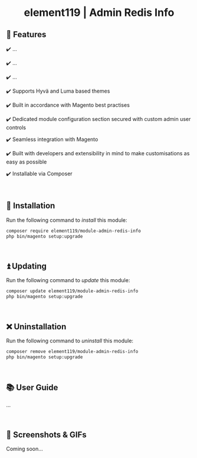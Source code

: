 <div align="center">

<!-- Module Image Here -->

</div>

<h1 align="center">element119 | Admin Redis Info</h1>

## 📝 Features
✔️ ...

✔️ ...

✔️ ...

✔️ Supports Hyvä and Luma based themes

✔️ Built in accordance with Magento best practises

✔️ Dedicated module configuration section secured with custom admin user controls

✔️ Seamless integration with Magento

✔️ Built with developers and extensibility in mind to make customisations as easy as possible

✔️ Installable via Composer

<br/>

## 🔌 Installation
Run the following command to *install* this module:
```bash
composer require element119/module-admin-redis-info
php bin/magento setup:upgrade
```

<br/>

## ⏫ Updating
Run the following command to *update* this module:
```bash
composer update element119/module-admin-redis-info
php bin/magento setup:upgrade
```

<br/>

## ❌ Uninstallation
Run the following command to *uninstall* this module:
```bash
composer remove element119/module-admin-redis-info
php bin/magento setup:upgrade
```

<br/>

## 📚 User Guide
...

<br>

## 📸 Screenshots & GIFs
Coming soon...
